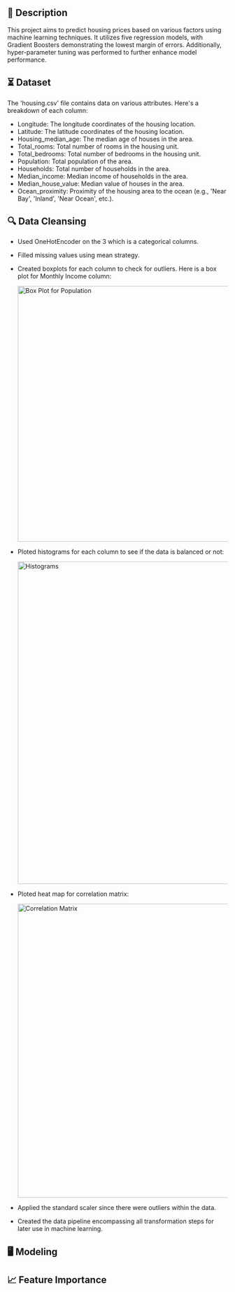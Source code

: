 ## 📝 Description
This project aims to predict housing prices based on various factors using machine learning techniques. It utilizes five regression models, with Gradient Boosters demonstrating the lowest margin of errors. Additionally, hyper-parameter tuning was performed to further enhance model performance.

## ⏳ Dataset
The 'housing.csv'  file contains data on various attributes. Here's a breakdown of each column:
- Longitude: The longitude coordinates of the housing location.
- Latitude: The latitude coordinates of the housing location.
- Housing_median_age: The median age of houses in the area.
- Total_rooms: Total number of rooms in the housing unit.
- Total_bedrooms: Total number of bedrooms in the housing unit.
- Population: Total population of the area.
- Households: Total number of households in the area.
- Median_income: Median income of households in the area.
- Median_house_value: Median value of houses in the area.
- Ocean_proximity: Proximity of the housing area to the ocean (e.g., 'Near Bay', 'Inland', 'Near Ocean', etc.).

## :mag: Data Cleansing
* Used OneHotEncoder on the 3 which is a categorical columns.
* Filled missing values using mean strategy.
* Created boxplots for each column to check for outliers. Here is a box plot for Monthly Income column:
  
  <img width="584" alt="Box Plot for Population" src="https://github.com/NadirZamouche/HouseValue-Forecast/assets/95188070/73fcc612-fbb7-4f4c-8c9b-86496dbbb4f3">


* Ploted histograms for each column to see if the data is balanced or not:

  <img width="736" alt="Histograms" src="https://github.com/FlammeTik/AI_HR_Attrition/assets/95188070/4149b177-dd7c-4291-b23c-7d48accd7d83">

* Ploted heat map for correlation matrix:

  <img width="671" alt="Correlation Matrix" src="https://github.com/FlammeTik/AI_HR_Attrition/assets/95188070/82b16f3b-4271-4d30-bebf-f8c476194267">

* Applied the standard scaler since there were outliers within the data.
* Created the data pipeline encompassing all transformation steps for later use in machine learning.

## :desktop_computer:	Modeling

## :chart_with_upwards_trend: Feature Importance
